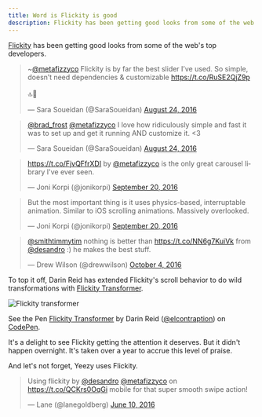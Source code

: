 ```yaml
---
title: Word is Flickity is good
description: Flickity has been getting good looks from some of the web's top developers.
---
```


[Flickity](http://flickity.metafizzy.co) has been getting good looks from some of the web's top developers.

<blockquote class="twitter-tweet" data-lang="en"><p lang="en" dir="ltr">~<a href="https://twitter.com/metafizzyco">@metafizzyco</a> Flickity is by far the best slider I’ve used. So simple, doesn’t need dependencies &amp; customizable <a href="https://t.co/RuSE2QjZ9p">https://t.co/RuSE2QjZ9p</a> <br><br>🔝💯</p>&mdash; Sara Soueidan (@SaraSoueidan) <a href="https://twitter.com/SaraSoueidan/status/768503838773022720">August 24, 2016</a></blockquote>

<blockquote class="twitter-tweet" data-lang="en"><p lang="en" dir="ltr"><a href="https://twitter.com/brad_frost">@brad_frost</a> <a href="https://twitter.com/metafizzyco">@metafizzyco</a> I love how ridiculously simple and fast it was to set up and get it running AND customize it. &lt;3</p>&mdash; Sara Soueidan (@SaraSoueidan) <a href="https://twitter.com/SaraSoueidan/status/768508940644716544">August 24, 2016</a></blockquote>

<blockquote class="twitter-tweet" data-lang="en"><p lang="en" dir="ltr"><a href="https://t.co/FjvQFfrXDI">https://t.co/FjvQFfrXDI</a> by <a href="https://twitter.com/metafizzyco">@metafizzyco</a> is the only great carousel library I&#39;ve ever seen.</p>&mdash; Joni Korpi (@jonikorpi) <a href="https://twitter.com/jonikorpi/status/778216301848358912">September 20, 2016</a></blockquote>

<blockquote class="twitter-tweet" data-lang="en"><p lang="en" dir="ltr">But the most important thing is it uses physics-based, interruptable animation. Similar to iOS scrolling animations. Massively overlooked.</p>&mdash; Joni Korpi (@jonikorpi) <a href="https://twitter.com/jonikorpi/status/778216858872848384">September 20, 2016</a></blockquote>

<blockquote class="twitter-tweet" data-conversation="none" data-lang="en"><p lang="en" dir="ltr"><a href="https://twitter.com/smithtimmytim">@smithtimmytim</a> nothing is better than <a href="https://t.co/NN6g7KuiVk">https://t.co/NN6g7KuiVk</a> from <a href="https://twitter.com/desandro">@desandro</a> :) he makes the best stuff.</p>&mdash; Drew Wilson (@drewwilson) <a href="https://twitter.com/drewwilson/status/783318613532958720">October 4, 2016</a></blockquote>

To top it off, Darin Reid has extended Flickity's scroll behavior to do wild transformations with [Flickity Transformer](https://github.com/elcontraption/flickity-transformer).

![Flickity transformer](https://raw.githubusercontent.com/elcontraption/flickity-transformer/master/demo.gif)

<p data-height="462" data-theme-id="20058" data-slug-hash="RGPboR" data-default-tab="result" data-user="elcontraption" data-embed-version="2" class="codepen">See the Pen <a href="http://codepen.io/elcontraption/pen/RGPboR/">Flickity Transformer</a> by Darin Reid (<a href="http://codepen.io/elcontraption">@elcontraption</a>) on <a href="http://codepen.io">CodePen</a>.</p>

It's a delight to see Flickity getting the attention it deserves. But it didn't happen overnight. It's taken over a year to accrue this level of praise.

And let's not forget, Yeezy uses Flickity.

<blockquote class="twitter-tweet" data-lang="en"><p lang="en" dir="ltr">Using flickity by <a href="https://twitter.com/desandro">@desandro</a> <a href="https://twitter.com/metafizzyco">@metafizzyco</a> on <a href="https://t.co/QCKrs0OqGi">https://t.co/QCKrs0OqGi</a>  mobile for that super smooth  swipe action!</p>&mdash; Lane (@lanegoldberg) <a href="https://twitter.com/lanegoldberg/status/741335482219520001">June 10, 2016</a></blockquote>

<script async src="//assets.codepen.io/assets/embed/ei.js"></script>
<script async src="//platform.twitter.com/widgets.js"></script>
